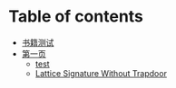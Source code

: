 # Table of contents

* [书籍测试](README.md)
* [第一页](di-yi-ye/README.md)
  * [test](di-yi-ye/test.md)
  * [Lattice Signature Without Trapdoor](di-yi-ye/lattice-signature-without-trapdoor.md)
